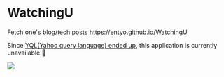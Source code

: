 # WatchingU

Fetch one's blog/tech posts https://entyo.github.io/WatchingU

Since [YQL(Yahoo query language) ended up](https://weather-ydn-yql.media.yahoo.com/forecastrss), this application is currently unavailable :bow:

![](https://i.imgur.com/e6bfMaV.png)
